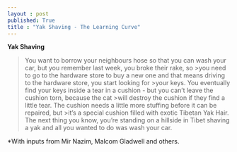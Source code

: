 ```yaml
---
layout : post
published: True
title : "Yak Shaving - The Learning Curve"
---
```


**Yak Shaving**

> You want to borrow your neighbours hose so that you can wash your car, but you remember last week, you broke their rake, so >you need to go to the hardware store to buy a new one and that means driving to the hardware store, you start looking for >your keys. You eventually find your keys inside a tear in a cushion - but you can’t leave the cushion torn, because the cat >will destroy the cushion if they find a little tear. The cushion needs a little more stuffing before it can be repaired, but >it’s a special cushion filled with exotic Tibetan Yak Hair.
>The next thing you know, you’re standing on a hillside in Tibet shaving a yak and all you wanted to do was wash your car.







*With inputs from Mir Nazim, Malcom Gladwell and others.
